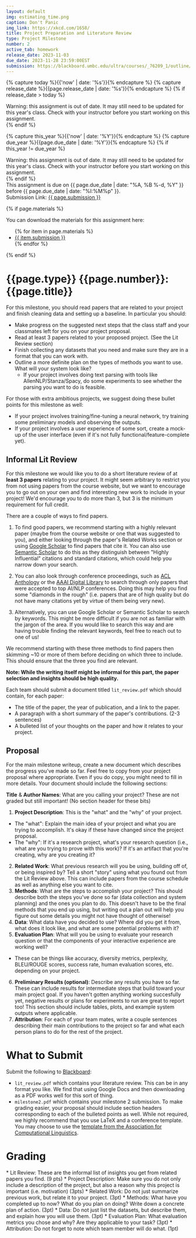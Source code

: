 ```yaml
---
layout: default
img: estimating_time.png
caption: Don't Panic
img_link: https://xkcd.com/1658/
title: Project Preparation and Literature Review
type: Project Milestone
number: 2
active_tab: homework
release_date: 2023-11-03
due_date: 2023-11-28 23:59:00EST
submission: https://blackboard.umbc.edu/ultra/courses/_76209_1/outline/assessment/test/_6481223_1?courseId=_76209_1
---
```


<!-- Check whether the assignment is ready to release -->
{% capture today %}{{'now' | date: '%s'}}{% endcapture %}
{% capture release_date %}{{page.release_date | date: '%s'}}{% endcapture %}
{% if release_date > today %} 
<div class="alert alert-danger">
Warning: this assignment is out of date.  It may still need to be updated for this year's class.  Check with your instructor before you start working on this assignment.
</div>
{% endif %}
<!-- End of check whether the assignment is up to date -->


<!-- Check whether the assignment is up to date -->
{% capture this_year %}{{'now' | date: '%Y'}}{% endcapture %}
{% capture due_year %}{{page.due_date | date: '%Y'}}{% endcapture %}
{% if this_year != due_year %} 
<div class="alert alert-danger">
Warning: this assignment is out of date.  It may still need to be updated for this year's class.  Check with your instructor before you start working on this assignment.
</div>
{% endif %}
<!-- End of check whether the assignment is up to date -->


<div class="alert alert-info">
This assignment is due on {{ page.due_date | date: "%A, %B %-d, %Y" }} before {{ page.due_date | date: "%I:%M%p" }}. 
<br>
Submission Link: <a href="{{page.submission}}">{{ page.submission }}</a>
</div>

{% if page.materials %}
<div class="alert alert-info">
You can download the materials for this assignment here:
<ul>
{% for item in page.materials %}
<li><a href="{{item.submission}}">{{ item.submission }}</a></li>
{% endfor %}
</ul>
</div>
{% endif %}


{{page.type}} {{page.number}}: {{page.title}}
=============================================================

For this milestone, you should read papers that are related to your project and finish cleaning data and setting up a baseline. In particular you should: 
* Make progress on the suggested next steps that the class staff and your classmates left for you on your project proposal.
* Read at least 3 papers related to your proposed project. (See the Lit Review section)
* Finish collecting any datasets that you need and make sure they are in a format that you can work with.
* Outline a more definite plan on the types of methods you want to use. What will your system look like?
   * If your project involves doing text parsing with tools like AllenNLP/Stanza/Spacy, do some experiments to see whether the parsing you want to do is feasible. 

For those with extra ambitious projects, we suggest doing these bullet points for this milestone as well:
* If your project involves training/fine-tuning a neural network, try training some preliminary models and observing the outputs.
* If your project involves a user experience of some sort, create a mock-up of the user interface (even if it's not fully functional/feature-complete yet).

## Informal Lit Review
For this milestone we would like you to do a short literature review of at **least 3 papers** relating to your project. It might seem arbitrary to restrict you from not using papers from the course website, but we want to encourage you to go out on your own and find interesting new work to include in your project! We'd encourage you to do more than 3, but 3 is the minimum requirement for full credit. 

There are a couple of ways to find papers.

1) To find good papers, we recommend starting with a highly relevant paper (maybe from the course website or one that was suggested to you), and either looking through the paper's Related Works section or using [Google Scholar](https://scholar.google.com/) to find papers that cite it. You can also use [Semantic Scholar](https://www.semanticscholar.org/) to do this as they distinguish between "Highly Influential" citations and standard citations, which could help you narrow down your search.

2) You can also look through conference proceedings, such as [ACL Anthology](https://aclanthology.org/) or the [AAAI Digital Library](https://www.aaai.org/Library/conferences-library.php) to search through only papers that were accepted to top AI/NLP conferences. Doing this may help you find some "diamonds in the rough" (i.e. papers that are of high quality but do not have many citations yet by virtue of them being very new).

3) Alternatively, you can use Google Scholar or Semantic Scholar to search by keywords. This might be more difficult if you are not as familiar with the jargon of the area. If you would like to search this way and are having trouble finding the relevant keywords, feel free to reach out to one of us!

We recommend starting with these three methods to find papers then skimming ~10 or more of them before deciding on which three to include. This should ensure that the three you find are relevant.

**Note: While the writing itself might be informal for this part, the paper selection and insights should be high quality.**

Each team should submit a document titled `lit_review.pdf` which should contain, for each paper:
* The title of the paper, the year of publication, and a link to the paper.
* A paragraph with a short summary of the paper's contributions. (2-3 sentences)
* A bulleted list of your thoughts on the paper and how it relates to your project.


## Proposal
For the main milestone writeup, create a new document which describes the progress you've made so far. Feel free to copy from your project proposal where appropriate. Even if you do copy, you might need to fill in more details.
Your document should include the following sections:

__Title__ & __Author Names__: What are you calling your project? These are not graded but still important! (No section header for these bits)
1. __Project Description__: This is the "what" and the "why" of your project. 
 * The "what": Explain the main idea of your project and what you are trying to accomplish. It's okay if these have changed since the project proposal.
 * The "why": If it's a research project, what's your research question (i.e., what are you trying to prove with this work)? If it's an artifact that you're creating, why are you creating it?
2. __Related Work__: What previous research will you be using, building off of, or being inspired by? Tell a short "story" using what you found out from the Lit Review above. This can include papers from the course schedule as well as anything else you want to cite.
3. __Methods__: What are the steps to accomplish your project? This should describe both the steps you've done so far (data collection and system planning) and the ones you plan to do. This doesn't have to be the final methods that you end up using, but writing out a plan out will help you figure out some details you might not have thought of otherwise!
4. __Data__: What data have you decided to use? Where did you get it from, what does it look like, and what are some potential problems with it?
5. __Evaluation Plan__: What will you be using to evaluate your research question or that the components of your interactive experience are working well? 
  * These can be things like accuracy, diversity metrics, perplexity, BLEU/ROUGE scores, success rate, human evaluation scores, etc. depending on your project.
6. __Preliminary Results (optional)__: Describe any results you have so far. These can include results for intermediate steps that build toward your main project goal. If you haven't gotten anything working succesfully yet, negative results or plans for experiments to run are great to report too! This section should include tables, plots, and example system outputs where applicable.
7. __Attribution__: For each of your team mates, write a couple sentences describing their main contributions to the project so far and what each person plans to do for the rest of the project.

# What to Submit
Submit the following to [Blackboard]({{page.submission}}):
* `lit_review.pdf` which contains your literature review. This can be in any format you like. We find that using Google Docs and then downloading as a PDF works well for this sort of thing.
* `milestone2.pdf` which contains your milestone 2 submission. To make grading easier, your proposal should include section headers corresponding to each of the bulleted points as well. While not required, we highly recommend that you use LaTeX and a conference template. You may choose to use the [template from the Association for Computational Linguistics](https://www.overleaf.com/latex/templates/acl-rolling-review-template/jxbhdzhmcpdm).

# Grading
<div class="alert alert-warning" markdown="1">
* Lit Review: These are the informal list of insights you get from related papers you find. (9 pts)
* Project Description: Make sure you do not only include a description of the project, but also a reason why this project is important (i.e. motivation) (3pts)
* Related Work: Do not just summarize previous work, but relate it to your project. (3pt)
* Methods: What have you completed up to now? What do you plan on doing? Write down a concrete plan of action. (3pt)
* Data: Do not just list the datasets, but describe them, and explain how you will use them. (3pt)
* Evaluation Plan: What evaluation metrics you chose and why? Are they applicable to your task? (3pt)
* Attribution: Do not forget to note which team member will do what. (1pt)
</div>

